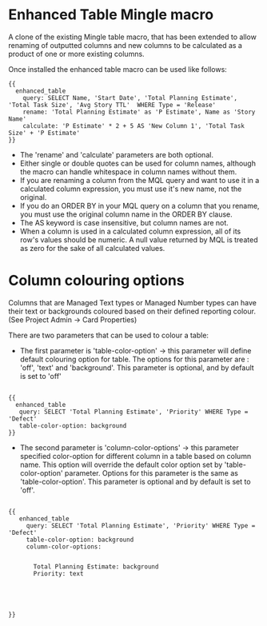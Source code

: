 # Enhanced Table Mingle macro

A clone of the existing Mingle table macro, that has been extended to allow renaming of outputted columns and new columns to be calculated as a product of one or more existing columns.

Once installed the enhanced table macro can be used like follows:

    {{
      enhanced_table
        query: SELECT Name, 'Start Date', 'Total Planning Estimate', 'Total Task Size', 'Avg Story TTL'  WHERE Type = 'Release'
        rename: 'Total Planning Estimate' as 'P Estimate', Name as 'Story Name'
        calculate: 'P Estimate' * 2 + 5 AS 'New Column 1', 'Total Task Size' + 'P Estimate'
    }}

* The 'rename' and 'calculate' parameters are both optional.
* Either single or double quotes can be used for column names, although the macro can handle whitespace in column names without them.
* If you are renaming a column from the MQL query and want to use it in a calculated column expression, you must use it's new name, not the original.
* If you do an ORDER BY in your MQL query on a column that you rename, you must use the original column name in the ORDER BY clause.
* The AS keyword is case insensitive, but column names are not.
* When a column is used in a calculated column expression, all of its row's values should be numeric. A null value returned by MQL is treated as zero for the sake of all calculated values.

# Column colouring options

Columns that are Managed Text types or Managed Number types can have their text or backgrounds coloured based on their defined reporting colour.  (See Project Admin -> Card Properties)  

There are two parameters that can be used to colour a table:

* The first parameter is 'table-color-option' -> this parameter will define default colouring option for table. The options for this parameter are : 'off', 'text' and 'background'.  This parameter is optional, and by default is set to 'off'
<pre><code>
{{
  enhanced_table
   query: SELECT 'Total Planning Estimate', 'Priority' WHERE Type = 'Defect'
   table-color-option: background
}}
</code></pre>       
  
* The second parameter is 'column-color-options' -> this parameter specified color-option for different column in a table based on column name.  This option will override the default color option set by 'table-color-option' parameter. Options for this parameter is the same as 'table-color-option'.  This parameter is optional and by default is set to 'off'.
<pre><code>
{{
   enhanced_table
     query: SELECT 'Total Planning Estimate', 'Priority' WHERE Type = 'Defect'
     table-color-option: background
     column-color-options:
     <pre>
       Total Planning Estimate: background
       Priority: text
     </pre>
}}
</code></pre>